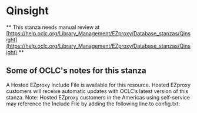 # Qinsight
** This stanza needs manual review at [https://help.oclc.org/Library_Management/EZproxy/Database_stanzas/Qinsight](https://help.oclc.org/Library_Management/EZproxy/Database_stanzas/Qinsight) **

## Some of OCLC's notes for this stanza

A Hosted EZproxy Include File is available for this resource. Hosted EZproxy customers will receive automatic updates with OCLC&rsquo;s latest version of this stanza. Note: Hosted EZproxy customers in the Americas using self-service may reference the Include File by adding the following line to config.txt:

&nbsp;

&nbsp;
